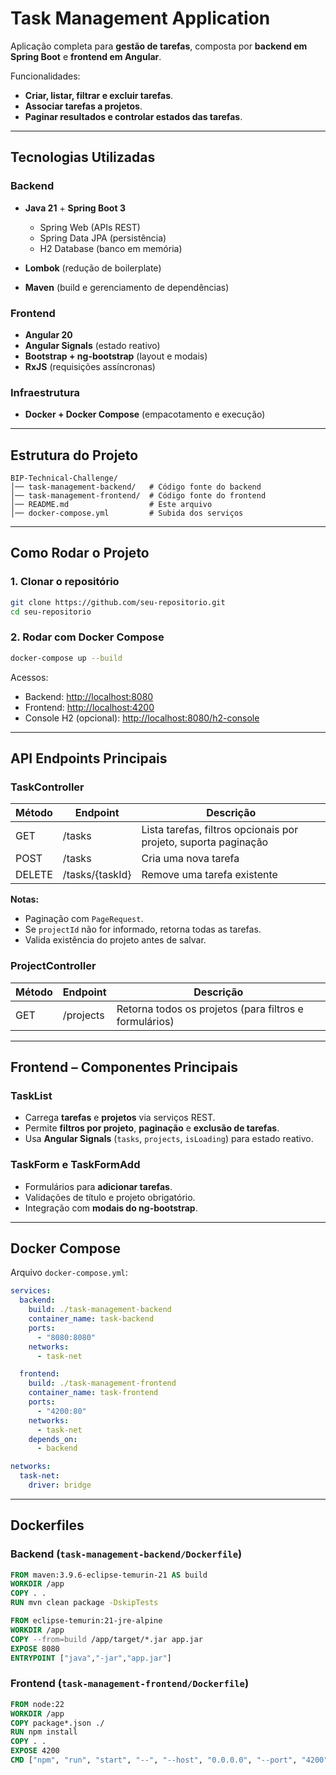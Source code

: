 # Task Management Application

Aplicação completa para **gestão de tarefas**, composta por **backend em Spring Boot** e **frontend em Angular**.

Funcionalidades:

* **Criar, listar, filtrar e excluir tarefas**.
* **Associar tarefas a projetos**.
* **Paginar resultados e controlar estados das tarefas**.

---

## Tecnologias Utilizadas

### Backend

* **Java 21** + **Spring Boot 3**

  * Spring Web (APIs REST)
  * Spring Data JPA (persistência)
  * H2 Database (banco em memória)
* **Lombok** (redução de boilerplate)
* **Maven** (build e gerenciamento de dependências)

### Frontend

* **Angular 20**
* **Angular Signals** (estado reativo)
* **Bootstrap + ng-bootstrap** (layout e modais)
* **RxJS** (requisições assíncronas)

### Infraestrutura

* **Docker + Docker Compose** (empacotamento e execução)

---

## Estrutura do Projeto

```
BIP-Technical-Challenge/
│── task-management-backend/   # Código fonte do backend
│── task-management-frontend/  # Código fonte do frontend
│── README.md                  # Este arquivo
│── docker-compose.yml         # Subida dos serviços
```

---

## Como Rodar o Projeto

### 1. Clonar o repositório

```bash
git clone https://github.com/seu-repositorio.git
cd seu-repositorio
```

### 2. Rodar com Docker Compose

```bash
docker-compose up --build
```

Acessos:

* Backend: [http://localhost:8080](http://localhost:8080)
* Frontend: [http://localhost:4200](http://localhost:4200)
* Console H2 (opcional): [http://localhost:8080/h2-console](http://localhost:8080/h2-console)

---

## API Endpoints Principais

### TaskController

| Método | Endpoint        | Descrição                                                       |
| ------ | --------------- | --------------------------------------------------------------- |
| GET    | /tasks          | Lista tarefas, filtros opcionais por projeto, suporta paginação |
| POST   | /tasks          | Cria uma nova tarefa                                            |
| DELETE | /tasks/{taskId} | Remove uma tarefa existente                                     |

**Notas:**

* Paginação com `PageRequest`.
* Se `projectId` não for informado, retorna todas as tarefas.
* Valida existência do projeto antes de salvar.

### ProjectController

| Método | Endpoint  | Descrição                                              |
| ------ | --------- | ------------------------------------------------------ |
| GET    | /projects | Retorna todos os projetos (para filtros e formulários) |

---

## Frontend – Componentes Principais

### TaskList

* Carrega **tarefas** e **projetos** via serviços REST.
* Permite **filtros por projeto**, **paginação** e **exclusão de tarefas**.
* Usa **Angular Signals** (`tasks`, `projects`, `isLoading`) para estado reativo.

### TaskForm e TaskFormAdd

* Formulários para **adicionar tarefas**.
* Validações de título e projeto obrigatório.
* Integração com **modais do ng-bootstrap**.

---

## Docker Compose

Arquivo `docker-compose.yml`:

```yaml
services:
  backend:
    build: ./task-management-backend
    container_name: task-backend
    ports:
      - "8080:8080"
    networks:
      - task-net

  frontend:
    build: ./task-management-frontend
    container_name: task-frontend
    ports:
      - "4200:80"
    networks:
      - task-net
    depends_on:
      - backend

networks:
  task-net:
    driver: bridge
```

---

## Dockerfiles

### Backend (`task-management-backend/Dockerfile`)

```dockerfile
FROM maven:3.9.6-eclipse-temurin-21 AS build
WORKDIR /app
COPY . .
RUN mvn clean package -DskipTests

FROM eclipse-temurin:21-jre-alpine
WORKDIR /app
COPY --from=build /app/target/*.jar app.jar
EXPOSE 8080
ENTRYPOINT ["java","-jar","app.jar"]
```

### Frontend (`task-management-frontend/Dockerfile`)

```dockerfile
FROM node:22
WORKDIR /app
COPY package*.json ./
RUN npm install
COPY . .
EXPOSE 4200
CMD ["npm", "run", "start", "--", "--host", "0.0.0.0", "--port", "4200"]
```


